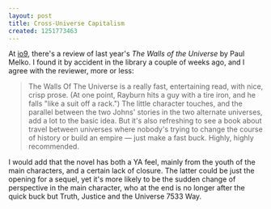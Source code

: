 ```yaml
---
layout: post
title: Cross-Universe Capitalism
created: 1251773463
---
```

At [io9](http://io9.com/5107999/alternate-universes-are-big-business), there's a review of last year's *The Walls of the Universe* by Paul Melko.  I found it by accident in the library a couple of weeks ago, and I agree with the reviewer, more or less:

> The Walls Of The Universe is a really fast, entertaining read, with nice, crisp prose. (At one point, Rayburn hits a guy with a tire iron, and he falls "like a suit off a rack.") The little character touches, and the parallel between the two Johns' stories in the two alternate universes, add a lot to the basic idea. But it's also refreshing to see a book about travel between universes where nobody's trying to change the course of history or build an empire — just make a fast buck. Highly, highly recommended.

I would add that the novel has both a YA feel, mainly from the youth of the main characters, and a certain lack of closure.  The latter could be just the opening for a sequel, yet it's more likely to be the sudden change of perspective in the main character, who at the end is no longer after the quick buck but Truth, Justice and the Universe 7533 Way.
